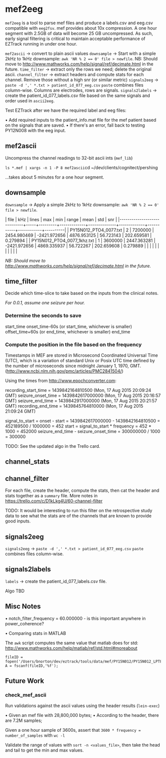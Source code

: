 # mef2eeg

`mef2eeg` is a tool to parse mef files and produce a labels.csv and eeg.csv compatible with `eeg2fsv`.
mef provides about 10x compression. A one hour segment with 2.5GB of data will become 25 GB uncompressed.
As such, early signal filtering is critical to maintain acceptable performance of EZTrack running in under
one hour.

`mef2ascii`      -> convert to plain ascii values
`downsample`     -> Start with a simple 2kHz to 1kHz downsample: `awk 'NR % 2 == 0' file > newfile`.
                    NB: Should move to http://www.mathworks.com/help/signal/ref/decimate.html in the future.
`time_filter`    -> extract only the rows we need; delete the original ascii.
`channel_filter` -> extract headers and compute stats for each channel. Remove those without a high snr (or similar metric)
`signals2eeg`    -> `paste -d ',' *.txt > patient_id_077_eeg.csv`
                    `paste` combines files column-wise. Columns are electrodes, rows are signals.
`signals2labels` -> create the patient_id_077_labels.csv file based on the same signals and order used in `ascii2eeg`.

Test EZTrack after we have the required label and eeg files:

• Add required inputs to the patient_info.mat file for the mef patient based on the signals that are saved.
• If there's an error, fall back to testing PY12N008 with the eeg input.


## mef2ascii

Uncompress the channel readings to 32-bit ascii ints (`mef_lib`)

`ls *.mef | xargs -n 1 -P 8 mef2ascii`cd ~/dev/clients/cognitect/pershing

...takes about 5 minutes for a one hour segment.


## downsample

`downsample`     -> Apply a simple 2kHz to 1kHz downsample: `awk 'NR % 2 == 0' file > newfile`.

| file                        | kHz |   lines |         max |          min |       range |      mean |        std |      snr |
|-----------------------------+-----+---------+-------------+--------------+-------------+-----------+------------+----------|
| PY15N012_PTO4_0077.txt      |   2 | 7200000 | 2454.980469 | -2421.972656 | 4876.953125 | 56.723143 | 202.659581 | 0.279894 |
| PY15N012_PTO4_0077_1khz.txt |   1 | 3600000 | 2447.363281 | -2421.972656 | 4869.335937 | 56.722267 | 202.659608 | 0.279889 |
|                             |     |         |             |              |             |           |            |          |

_NB: Should move to http://www.mathworks.com/help/signal/ref/decimate.html in the future._


## time_filter

Decide which time-slice to take based on the inputs from the clinical notes.

_For 0.0.1, assume one seizure per hour._

### Determine the seconds to save

start_time
onset_time-60s (or start_time, whichever is smaller)
offset_time+60s (or end_time, whichever is smaller)
end_time

### Compute the position in the file based on the frequency

Timestamps in MEF are stored in Microsecond Coordinated Universal Time (UTC), which is a variation of standard Unix or Posix UTC time defined by the number of microseconds since midnight January 1, 1970, GMT. (http://www.ncbi.nlm.nih.gov/pmc/articles/PMC2841504/)

Using the times from http://www.epochconverter.com:

recording_start_time = 1439842164810500 (Mon, 17 Aug 2015 20:09:24 GMT)
seizure_onset_time   = 1439842617000000 (Mon, 17 Aug 2015 20:16:57 GMT)
seizure_end_time     = 1439842917000000 (Mon, 17 Aug 2015 20:21:57 GMT)
recording_end_time   = 1439845764810000 (Mon, 17 Aug 2015 21:09:24 GMT)

signal_to_start = onset - start = 1439842617000000 - 1439842164810500 = 452189500 / 1000000 = 452
start = signal_to_start * frequency = 452 * 1000 = 452000
seizure_end_time - seizure_onset_time = 300000000 / 1000 = 300000

TODO: See the updated algo in the Trello card.

## channel_stats

## channel_filter

For each file, create the header, compute the stats, then cat the header and stats together as a `summary` file.
More notes in https://trello.com/c/D1kLkg4U/60-channel-filter


TODO: It would be interesting to run this filter on the retrospective study data to see what the stats are of the channels that are known to provide good inputs.


## signals2eeg

`signals2eeg`    -> `paste -d ',' *.txt > patient_id_077_eeg.csv`
                    `paste` combines files column-wise.

## signals2labels

`labels`         -> create the patient_id_077_labels.csv file.

Algo TBD


## Misc Notes

• notch_filter_frequency = 60.000000  - is this important anywhere in power_coherence?

• Comparing stats in MATLAB

The `awk` script computes the same value that matlab does for std: http://www.mathworks.com/help/matlab/ref/std.html#moreabout

```
fileID = fopen('/Users/bnorton/dev/eztrack/tools/data/mef/PY15N012/PY15N012_LPT83_0077.txt','r');
A = fscanf(fileID,'%f');
```

## Future Work

### check_mef_ascii

Run validations against the ascii values using the header results (`lein-exec`)

• Given an mef file with 28,800,000 bytes;
• According to the header, there are 7.2M samples;

Given a one hour sample of 3600s, assert that `3600 * frequency = number_of_samples` with `wc -l`

Validate the range of values with `sort -n <values_file>`, then take the head and tail to get the min and max values.
